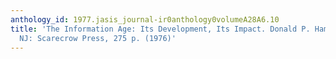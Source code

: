 ```yaml
---
anthology_id: 1977.jasis_journal-ir0anthology0volumeA28A6.10
title: 'The Information Age: Its Development, Its Impact. Donald P. Hammer, Ed. Metuchen,
  NJ: Scarecrow Press, 275 p. (1976)'
---
```


